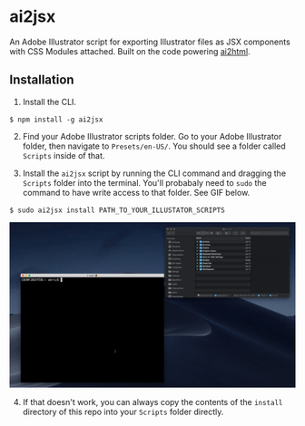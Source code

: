 # ai2jsx

An Adobe Illustrator script for exporting Illustrator files as JSX components with CSS Modules attached. Built on the code powering [ai2html](http://ai2html.org/).

## Installation

1. Install the CLI.
```
$ npm install -g ai2jsx
```

2. Find your Adobe Illustrator scripts folder. Go to your Adobe Illustrator folder, then navigate to `Presets/en-US/`. You should see a folder called `Scripts` inside of that.

3. Install the `ai2jsx` script by running the CLI command and dragging the `Scripts` folder into the terminal. You'll probabaly need to `sudo` the command to have write access to that folder. See GIF below.

```
$ sudo ai2jsx install PATH_TO_YOUR_ILLUSTATOR_SCRIPTS
```

![How To](docs/ai2jsxinstall.gif)

4. If that doesn't work, you can always copy the contents of the `install` directory of this repo into your `Scripts` folder directly.

